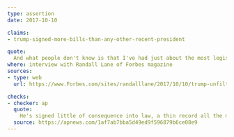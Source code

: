 ```yaml
---
type: assertion
date: 2017-10-10

claims:
- trump-signed-more-bills-than-any-other-recent-president

quote:
  And what people don't know is that I've had just about the most legislation passed of any president, in a nine-month period, that's ever served. We had over 50 bills passed. I'm not talking about executive orders only, which are very important. I'm talking about bills. We've had a tremendous amount of legislation passed.
where: interview with Randall Lane of Forbes magazine
sources:
- type: web
  url: https://www.Forbes.com/sites/randalllane/2017/10/10/trump-unfiltered/

checks:
- checker: ap
  quote:
    He's signed little of consequence into law, a thin record all the more striking because of the Republican majority in the House and Senate. His record pales not just next to Franklin Roosevelt's but with Obama's and others.
  source: https://apnews.com/1af7ab7bba5d49ed9f596879b6ce08e9
---
```


